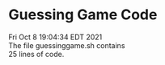 # Guessing Game Code
Fri Oct  8 19:04:34 EDT 2021 \
The file guessinggame.sh contains \
25 
lines of code.
